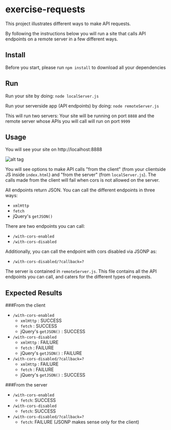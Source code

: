 # exercise-requests

This project illustrates different ways to make API requests.

By following the instructions below you will run a site that calls API endpoints on a remote server in a few different ways.


## Install
Before you start, please run `npm install` to download all your dependencies

## Run
Run your site by doing:
`node localServer.js`

Run your serverside app (API endpoints) by doing:
`node remoteServer.js`

This will run two servers: Your site will be running on port `8888` and the remote server whose APIs you will call will run on port `9999`

## Usage
You will see your site on http://localhost:8888

![alt tag](https://cloud.githubusercontent.com/assets/3425322/23827078/4e016d4c-06a3-11e7-885b-d48350e80c86.png)

You will see options to make API calls "from the client" (from your clientside JS inside `index.html`) and "from the server" (from `localServer.js`). The calls made from the client will fail when cors is not allowed on the server.

All endpoints return JSON. You can call the different endpoints in three ways:

- `xmlHttp`
- `fetch`
- jQuery's `getJSON()`

There are two endpoints you can call:

- `/with-cors-enabled`
- `/with-cors-disabled`

Additionally, you can call the endpoint with cors disabled via JSONP as:

- `/with-cors-disabled/?callback=?`

The server is contained in `remoteServer.js`. This file contains all the API endpoints you can call, and caters for the different types of requests.

## Expected Results

###From the client
- `/with-cors-enabled`
	- `xmlHttp` : SUCCESS
	- `fetch` : SUCCESS
	- jQuery's `getJSON()` : SUCCESS
- `/with-cors-disabled`
	- `xmlHttp` : FAILURE
	- `fetch` : FAILURE
	- jQuery's `getJSON()` : FAILURE
- `/with-cors-disabled/?callback=?`
	- `xmlHttp` : FAILURE
	- `fetch` : FAILURE
	- jQuery's `getJSON()` : SUCCESS

###From the server
- `/with-cors-enabled`
	- `fetch`: SUCCESS
- `/with-cors-disabled`
	- `fetch`: SUCCESS
- `/with-cors-disabled/?callback=?`
	- `fetch`: FAILURE (JSONP makes sense only for the client)

